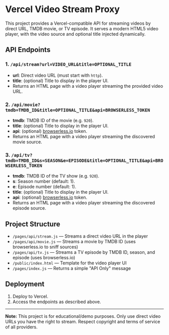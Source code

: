 # Vercel Video Stream Proxy

This project provides a Vercel-compatible API for streaming videos by direct URL, TMDB movie, or TV episode. It serves a modern HTML5 video player, with the video source and optional title injected dynamically.

## API Endpoints

### 1. `/api/stream?url=VIDEO_URL&title=OPTIONAL_TITLE`
- **url**: Direct video URL (must start with `http`).
- **title**: (optional) Title to display in the player UI.
- Returns an HTML page with a video player streaming the provided video URL.

### 2. `/api/movie?tmdb=TMDB_ID&title=OPTIONAL_TITLE&api=BROWSERLESS_TOKEN`
- **tmdb**: TMDB ID of the movie (e.g. `920`).
- **title**: (optional) Title to display in the player UI.
- **api**: (optional) [browserless.io](https://www.browserless.io/) token.
- Returns an HTML page with a video player streaming the discovered movie source.

### 3. `/api/tv?tmdb=TMDB_ID&s=SEASON&e=EPISODE&title=OPTIONAL_TITLE&api=BROWSERLESS_TOKEN`
- **tmdb**: TMDB ID of the TV show (e.g. `920`).
- **s**: Season number (default: 1).
- **e**: Episode number (default: 1).
- **title**: (optional) Title to display in the player UI.
- **api**: (optional) [browserless.io](https://www.browserless.io/) token.
- Returns an HTML page with a video player streaming the discovered episode source.

## Project Structure

- `/pages/api/stream.js` — Streams a direct video URL in the player
- `/pages/api/movie.js` — Streams a movie by TMDB ID (uses browserless.io to sniff sources)
- `/pages/api/tv.js` — Streams a TV episode by TMDB ID, season, and episode (uses browserless.io)
- `/public/index.html` — Template for the video player UI
- `/pages/index.js` — Returns a simple "API Only" message

## Deployment

1. Deploy to Vercel.
2. Access the endpoints as described above.

---

**Note:** This project is for educational/demo purposes. Only use direct video URLs you have the right to stream. Respect copyright and terms of service of all providers.
